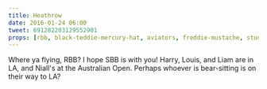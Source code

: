 ```yaml
---
title: Heathrow
date: 2016-01-24 06:00
tweet: 691282203129552901
props: [rbb, black-teddie-mercury-hat, aviators, freddie-mustache, studded-black-choker, harley-jacket, heathrow, checkered-tie]
---
```

Where ya flying, RBB? I hope SBB is with you! Harry, Louis, and Liam are in LA, and Niall's at the Australian Open. Perhaps whoever is bear-sitting is on their way to LA?
